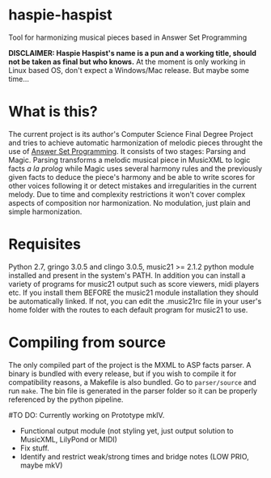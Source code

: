 # haspie-haspist
Tool for harmonizing musical pieces based in Answer Set Programming

**DISCLAIMER: Haspie Haspist's name is a pun and a working title, should not be taken as final but who knows.**
At the moment is only working in Linux based OS, don't expect a Windows/Mac release. But maybe some time...

# What is this?

The current project is its author's Computer Science Final Degree Project and tries to achieve automatic harmonization of melodic pieces throught the use of [Answer Set Programming](http://potassco.sourceforge.net/). It consists of two stages: Parsing and Magic. Parsing transforms a melodic musical piece in MusicXML to logic facts *a la prolog* while Magic uses several harmony rules and the previously given facts to deduce the piece's harmony and be able to write scores for other voices following it or detect mistakes and irregularities in the current melody. Due to time and complexity restrictions it won't cover complex aspects of composition nor harmonization. No modulation, just plain and simple harmonization.

# Requisites
Python 2.7, gringo 3.0.5 and clingo 3.0.5, music21 >= 2.1.2 python module installed and present in the system's PATH. In addition you can install a variety of programs for music21 output such as score viewers, midi players etc. If you install them BEFORE the music21 module installation they should be automatically linked. If not, you can edit the .music21rc file in your user's home folder with the routes to each default program for music21 to use.

# Compiling from source
The only compiled part of the project is the MXML to ASP facts parser. A binary is bundled with every release, but if you wish to compile it for compatibility reasons, a Makefile is also bundled. Go to ```parser/source``` and run ```make```. The bin file is generated in the parser folder so it can be properly referenced by the python pipeline.

#TO DO:
Currently working on Prototype mkIV.
- Functional output module (not styling yet, just output solution to MusicXML, LilyPond or MIDI)
- Fix stuff.
- Identify and restrict weak/strong times and bridge notes (LOW PRIO, maybe mkV)
